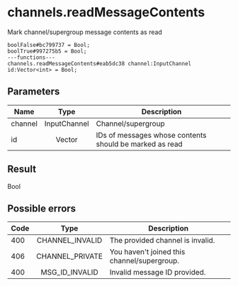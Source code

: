 # channels.readMessageContents
Mark channel/supergroup message contents as read

```
boolFalse#bc799737 = Bool;
boolTrue#997275b5 = Bool;
---functions---
channels.readMessageContents#eab5dc38 channel:InputChannel id:Vector<int> = Bool;
```

## Parameters
| Name | Type | Description |
| ---- | :----: | ----------- |
| channel | InputChannel | Channel/supergroup |
| id | Vector<int> | IDs of messages whose contents should be marked as read |


## Result
Bool

## Possible errors
| Code | Type | Description |
| ---- | :----: | ----------- |
| 400 | CHANNEL_INVALID | The provided channel is invalid. |
| 406 | CHANNEL_PRIVATE | You haven't joined this channel/supergroup. |
| 400 | MSG_ID_INVALID | Invalid message ID provided. |

